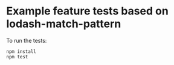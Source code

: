 # Example feature tests based on lodash-match-pattern

To run the tests:

```
npm install
npm test
```
